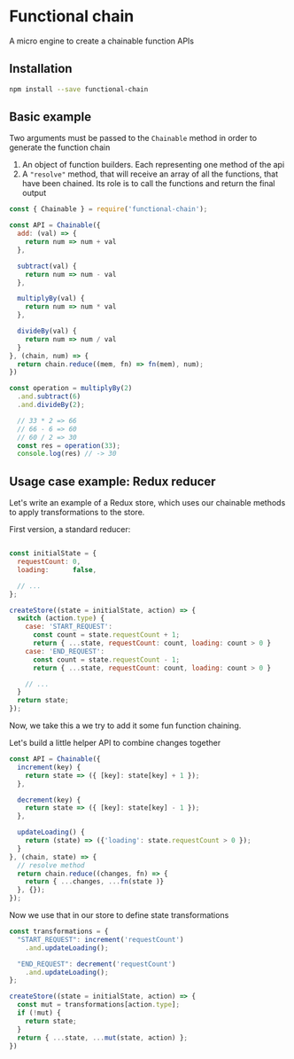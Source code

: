 # Functional chain

A micro engine to create a chainable function APIs

## Installation

```bash
npm install --save functional-chain
```

## Basic example

Two arguments must be passed to the `Chainable` method in order to generate the function chain

1. An object of function builders. Each representing one method of the api
2. A `"resolve"` method, that will receive an array of all the functions, that have been chained. Its role is to call the functions and return the final output

```javascript
const { Chainable } = require('functional-chain');

const API = Chainable({
  add: (val) => {
    return num => num + val
  },

  subtract(val) {
    return num => num - val
  },

  multiplyBy(val) {
    return num => num * val
  },

  divideBy(val) {
    return num => num / val
  }
}, (chain, num) => {
  return chain.reduce((mem, fn) => fn(mem), num);
})

const operation = multiplyBy(2)
  .and.subtract(6)
  .and.divideBy(2);

  // 33 * 2 => 66
  // 66 - 6 => 60
  // 60 / 2 => 30
  const res = operation(33);
  console.log(res) // -> 30
```

## Usage case example: Redux reducer

Let's write an example of a Redux store, which uses our chainable methods to apply transformations to the store.

First version, a standard reducer:

```javascript

const initialState = {
  requestCount: 0,
  loading:      false,

  // ...
};

createStore((state = initialState, action) => {
  switch (action.type) {
    case: 'START_REQUEST':
      const count = state.requestCount + 1;
      return { ...state, requestCount: count, loading: count > 0 }
    case: 'END_REQUEST':
      const count = state.requestCount - 1;
      return { ...state, requestCount: count, loading: count > 0 }

    // ...
  }
  return state;
});
```

Now, we take this a we try to add it some fun function chaining.

Let's build a little helper API to combine changes together

```javascript
const API = Chainable({
  increment(key) {
    return state => ({ [key]: state[key] + 1 });
  },

  decrement(key) {
    return state => ({ [key]: state[key] - 1 });
  },

  updateLoading() {
    return (state) => ({'loading': state.requestCount > 0 });
  }
}, (chain, state) => {
  // resolve method
  return chain.reduce((changes, fn) => {
    return { ...changes, ...fn(state )}
  }, {});
});
```

Now we use that in our store to define state transformations

```javascript
const transformations = {
  "START_REQUEST": increment('requestCount')
    .and.updateLoading();

  "END_REQUEST": decrement('requestCount')
    .and.updateLoading();
};

createStore((state = initialState, action) => {
  const mut = transformations[action.type];
  if (!mut) {
    return state;
  }
  return { ...state, ...mut(state, action) };
})

```




